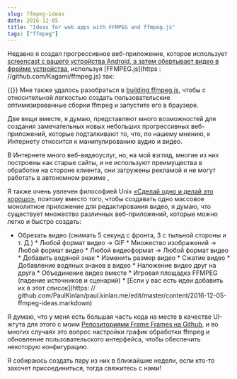 ```yaml
---
slug: ffmpeg-ideas
date: 2016-12-05
title: "Ideas for web apps with FFMPEG and ffmpeg.js"
tags: ["ffmpeg"]
---
```



Недавно я создал прогрессивное веб-приложение, которое использует [screencast с вашего устройства Android, а затем обертывает видео в фрейме устройства](https://paulkinlan.github.io/deviceframe.es/), используя [FFMPEG.js](https : //github.com/Kagami/ffmpeg.js) так:

{{<youtube E_U6zvjW8so>}} Мне также удалось разобраться в [building ffmpeg.js](https://paul.kinlan.me/building-ffmpeg.js/), чтобы с относительной легкостью создать пользовательские оптимизированные сборки ffmpeg и запустите его в браузере.

Две вещи вместе, я думаю, представляют много возможностей для создания замечательных новых небольших прогрессивных веб-приложений, которые подталкивают то, что, по нашему мнению, к Интернету относится к манипулированию аудио и видео.

В Интернете много веб-видеоуслуг, но, на мой взгляд, многие из них построены как старые сайты, и не используют преимущества в обработке на стороне клиента, они загружены рекламой и не могут работать в автономном режиме ,

Я также очень увлечен философией Unix [«Сделай одно и делай это хорошо»](https://en.wikipedia.org/wiki/Unix_philosophy#Do_One_Thing_and_Do_It_Well), поэтому вместо того, чтобы создавать одно массовое монолитное приложение для редактирования видео, я думаю, что существует множество различных веб-приложений, которые можно легко и быстро создать:

* Обрезать видео (снимать 5 секунд с фронта, 3 с тыльной стороны и т. Д.) * Любой формат видео -> GIF * Множество изображений -> Любой формат видео * Любой видеоформат -> Любой формат видео * Добавить водяной знак * Изменить размер видео * Сжатие видео * Добавление водяных знаков в видео * Наложение видео друг на друга * Объединение видео вместе * Игровая площадка FFMPEG (падение источников и сценарий) * [Если у вас есть идеи добавить их в этот список](https: // github.com/PaulKinlan/paul.kinlan.me/edit/master/content/2016-12-05-ffmpeg-ideas.markdown)

Я думаю, что у меня есть большая часть кода на месте в качестве UI-жгута для этого с моим [Репозиториями Frame Frames на Github](https://github.com/PaulKinlan/deviceframe.es), и во многих случаях это вопрос настройки график обработки ffmpeg и обновление пользовательского интерфейса, чтобы обеспечить некоторую конфигурацию.

Я собираюсь создать пару из них в ближайшие недели, если кто-то захочет присоединиться, тогда свяжитесь с нами!